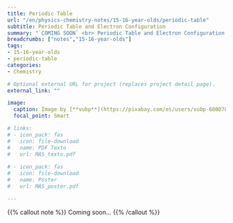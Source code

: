 ```yaml
---
title: Periodic Table
url: "/en/physics-chemistry-notes/15-16-year-olds/periodic-table"
subtitle: Periodic Table and Electron Configuration
summary: "`COMING SOON` <br> Periodic Table and Electron Configuration."
breadcrumbs: ["notes","15-16-year-olds"]
tags:
- 15-16-year-olds
- periodic-table
categories:
- Chemistry

# Optional external URL for project (replaces project detail page).
external_link: ""

image:
  caption: Image by [**vubp**](https://pixabay.com/es/users/vubp-6000785/) on [Pixabay](https://pixabay.com/es/)
  focal_point: Smart

# links:
# - icon_pack: fas
#   icon: file-download
#   name: PDF Texto
#   url: MAS_texto.pdf
  
# - icon_pack: fas
#   icon: file-download
#   name: Póster
#   url: MAS_poster.pdf

---
```


{{% callout note %}}
Coming soon...
{{% /callout %}}
